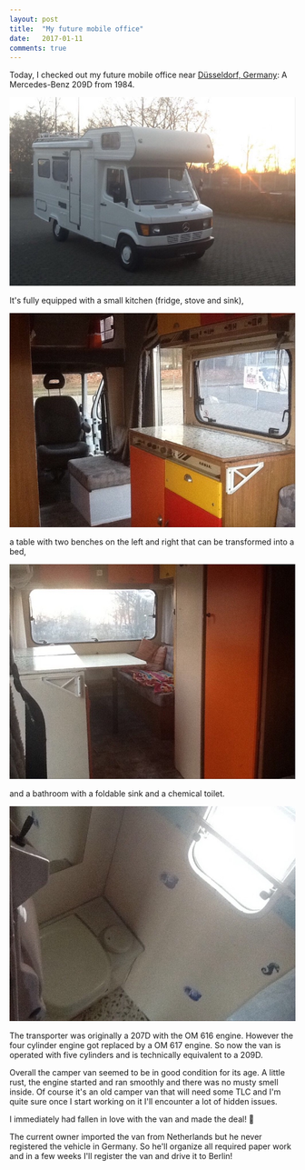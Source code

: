 ```yaml
---
layout: post
title:  "My future mobile office"
date:   2017-01-11
comments: true
---
```


Today, I checked out my future mobile office near [Düsseldorf, Germany](https://www.google.com/maps/place/D%C3%BCsseldorf,+Germany/@51.2385861,6.6742667,11z): A Mercedes-Benz 209D from 1984.

![Mercedes-Benz 209D camper van](/assets/images/IMG_6432.JPG)

It's fully equipped with a small kitchen (fridge, stove and sink),

![kitchen in the camper van](/assets/images/IMG_6442.JPG)

a table with two benches on the left and right that can be transformed into a bed,

![table in the back of the camper van](/assets/images/IMG_6443.JPG)

and a bathroom with a foldable sink and a chemical toilet.

![bathroom in the camper van](/assets/images/IMG_6444.JPG)

The transporter was originally a 207D with the OM 616 engine. However the four cylinder engine got replaced by a OM 617 engine. So now the van is operated with five cylinders and is technically equivalent to a 209D.

Overall the camper van seemed to be in good condition for its age. A little rust, the engine started and ran smoothly and there was no musty smell inside. Of course it's an old camper van that will need some TLC and I'm quite sure once I start working on it I'll encounter a lot of hidden issues.

I immediately had fallen in love with the van and made the deal! :tada:

The current owner imported the van from Netherlands but he never registered the vehicle in Germany. So he'll organize all required paper work and in a few weeks I'll register the van and drive it to Berlin!
